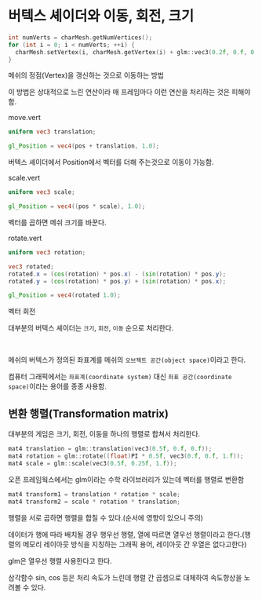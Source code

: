 # 버텍스 셰이더와 이동, 회전, 크기

```cpp
int numVerts = charMesh.getNumVertices();
for (int i = 0; i < numVerts; ++i) {
  charMesh.setVertex(i, charMesh.getVertex(i) + glm::vec3(0.2f, 0.f, 0.f));
}
```
메쉬의 정점(Vertex)을 갱신하는 것으로 이동하는 방법

이 방법은 상대적으로 느린 연산이라 매 프레임마다 이런 연산을 처리하는 것은 피해야함.

move.vert
```glsl
uniform vec3 translation;

gl_Position = vec4(pos + translation, 1.0);
```
버텍스 셰이더에서 Position에서 벡터를 더해 주는것으로 이동이 가능함.

scale.vert
```glsl
uniform vec3 scale;

gl_Position = vec4((pos * scale), 1.0);
```
벡터를 곱하면 메쉬 크기를 바꾼다.

rotate.vert
```glsl
uniform vec3 rotation;

vec3 rotated;
rotated.x = (cos(rotation) * pos.x) - (sin(rotation) * pos.y);
rotated.y = (cos(rotation) * pos.y) + (sin(rotation) * pos.x);

gl_Position = vec4(rotated 1.0);
```
벡터 회전

대부분의 버텍스 셰이더는 `크기`, `회전`, `이동` 순으로 처리한다.

</br>

메쉬의 버텍스가 정의된 좌표계를 메쉬의 `오브젝트 공간(object space)`이라고 한다.

컴퓨터 그래픽에서는 `좌표계(coordinate system)` 대신 `좌표 공간(coordinate space)`이라는 용어를 종종 사용함.

## 변환 행렬(Transformation matrix)

대부분의 게임은 크기, 회전, 이동을 하나의 행렬로 합쳐서 처리한다.

```cpp
mat4 translation = glm::translation(vec3(0.5f, 0.f, 0.f));
mat4 rotation = glm::rotate((float)PI * 0.5f, vec3(0.f, 0.f, 1.f));
mat4 scale = glm::scale(vec3(0.5f, 0.25f, 1.f));
```
오픈 프레임웍스에서는 glm이라는 수학 라이브러리가 있는데 벡터를 행렬로 변환함

```cpp
mat4 transform1 = translation * rotation * scale;
mat4 transform2 = scale * rotation * translation;
```
행렬을 서로 곱하면 행렬을 합칠 수 있다.(순서에 영향이 있으니 주의)

데이터가 행에 따라 배치될 경우 행우선 행렬, 열에 따르면 열우선 행렬이라고 한다.(행렬의 메모리 레이아웃 방식을 지칭하는 그래픽 용어, 레이아웃 간 우열은 없다고한다)

glm은 열우선 행렬 사용한다고 한다.

삼각함수 sin, cos 등은 처리 속도가 느린데 행렬 간 곱셈으로 대체하여 속도향상을 노려볼 수 있다.